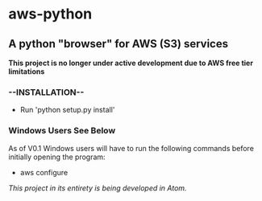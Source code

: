 # aws-python
## A python "browser" for AWS (S3) services

**This project is no longer under active development due to AWS free tier limitations**

### --INSTALLATION--
* Run 'python setup.py install'


### **Windows Users See Below**
As of V0.1 Windows users will have to run the following commands before initially opening the program:
* aws configure


*This project in its entirety is being developed in Atom.*

